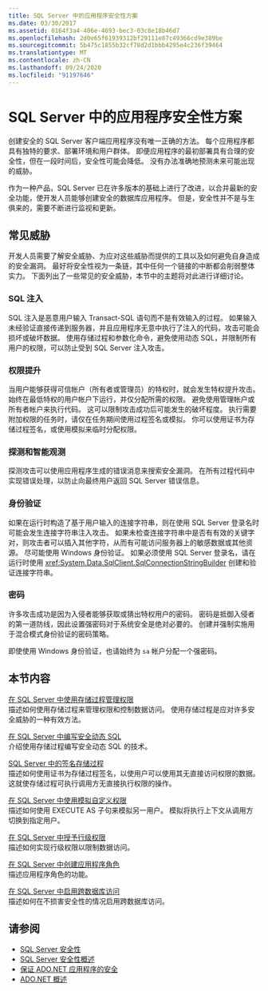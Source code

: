 ```yaml
---
title: SQL Server 中的应用程序安全性方案
ms.date: 03/30/2017
ms.assetid: 0164f3a4-406e-4693-bec3-03c8e18b46d7
ms.openlocfilehash: 2d0e65f61939312bf29111e87c49366cd9e389be
ms.sourcegitcommit: 5b475c1855b32cf78d2d1bbb4295e4c236f39464
ms.translationtype: MT
ms.contentlocale: zh-CN
ms.lasthandoff: 09/24/2020
ms.locfileid: "91197646"
---
```

# <a name="application-security-scenarios-in-sql-server"></a>SQL Server 中的应用程序安全性方案

创建安全的 SQL Server 客户端应用程序没有唯一正确的方法。 每个应用程序都具有独特的要求、部署环境和用户群体。 即便应用程序的最初部署具有合理的安全性，但在一段时间后，安全性可能会降低。 没有办法准确地预测未来可能出现的威胁。  
  
 作为一种产品，SQL Server 已在许多版本的基础上进行了改进，以合并最新的安全功能，使开发人员能够创建安全的数据库应用程序。 但是，安全性并不是与生俱来的，需要不断进行监视和更新。  
  
## <a name="common-threats"></a>常见威胁  

 开发人员需要了解安全威胁、为应对这些威胁而提供的工具以及如何避免自身造成的安全漏洞。 最好将安全性视为一条链，其中任何一个链接的中断都会削弱整体实力。 下面列出了一些常见的安全威胁，本节中的主题将对此进行详细讨论。  
  
### <a name="sql-injection"></a>SQL 注入  

 SQL 注入是恶意用户输入 Transact-SQL 语句而不是有效输入的过程。 如果输入未经验证直接传递到服务器，并且应用程序无意中执行了注入的代码，攻击可能会损坏或破坏数据。 使用存储过程和参数化命令，避免使用动态 SQL，并限制所有用户的权限，可以防止受到 SQL Server 注入攻击。  
  
### <a name="elevation-of-privilege"></a>权限提升  

 当用户能够获得可信帐户（所有者或管理员）的特权时，就会发生特权提升攻击。 始终在最低特权的用户帐户下运行，并仅分配所需的权限。 避免使用管理帐户或所有者帐户来执行代码。 这可以限制攻击成功后可能发生的破坏程度。 执行需要附加权限的任务时，请仅在任务期间使用过程签名或模拟。 你可以使用证书为存储过程签名，或使用模拟来临时分配权限。  
  
### <a name="probing-and-intelligent-observation"></a>探测和智能观测  

 探测攻击可以使用应用程序生成的错误消息来搜索安全漏洞。 在所有过程代码中实现错误处理，以防止向最终用户返回 SQL Server 错误信息。  
  
### <a name="authentication"></a>身份验证  

 如果在运行时构造了基于用户输入的连接字符串，则在使用 SQL Server 登录名时可能会发生连接字符串注入攻击。 如果未检查连接字符串中是否有有效的关键字对，则攻击者可以插入其他字符，从而有可能访问服务器上的敏感数据或其他资源。 尽可能使用 Windows 身份验证。 如果必须使用 SQL Server 登录名，请在运行时使用 <xref:System.Data.SqlClient.SqlConnectionStringBuilder> 创建和验证连接字符串。  
  
### <a name="passwords"></a>密码  

 许多攻击成功是因为入侵者能够获取或猜出特权用户的密码。 密码是抵御入侵者的第一道防线，因此设置强密码对于系统安全是绝对必要的。 创建并强制实施用于混合模式身份验证的密码策略。  
  
 即使使用 Windows 身份验证，也请始终为 `sa` 帐户分配一个强密码。  
  
## <a name="in-this-section"></a>本节内容  

 [在 SQL Server 中使用存储过程管理权限](managing-permissions-with-stored-procedures-in-sql-server.md)  
 描述如何使用存储过程来管理权限和控制数据访问。 使用存储过程是应对许多安全威胁的一种有效方法。  
  
 [在 SQL Server 中编写安全动态 SQL](writing-secure-dynamic-sql-in-sql-server.md)  
 介绍使用存储过程编写安全动态 SQL 的技术。  
  
 [SQL Server 中的签名存储过程](signing-stored-procedures-in-sql-server.md)  
 描述如何使用证书为存储过程签名，以使用户可以使用其无直接访问权限的数据。 这就使存储过程可执行调用方无直接执行权限的操作。  
  
 [在 SQL Server 中使用模拟自定义权限](customizing-permissions-with-impersonation-in-sql-server.md)  
 描述如何使用 EXECUTE AS 子句来模拟另一用户。 模拟将执行上下文从调用方切换到指定用户。  
  
 [在 SQL Server 中授予行级权限](granting-row-level-permissions-in-sql-server.md)  
 描述如何实现行级权限以限制数据访问。  
  
 [在 SQL Server 中创建应用程序角色](creating-application-roles-in-sql-server.md)  
 描述应用程序角色的功能。  
  
 [在 SQL Server 中启用跨数据库访问](enabling-cross-database-access-in-sql-server.md)  
 描述如何在不损害安全性的情况启用跨数据库访问。  
  
## <a name="see-also"></a>请参阅

- [SQL Server 安全性](sql-server-security.md)
- [SQL Server 安全性概述](overview-of-sql-server-security.md)
- [保证 ADO.NET 应用程序的安全](../securing-ado-net-applications.md)
- [ADO.NET 概述](../ado-net-overview.md)
